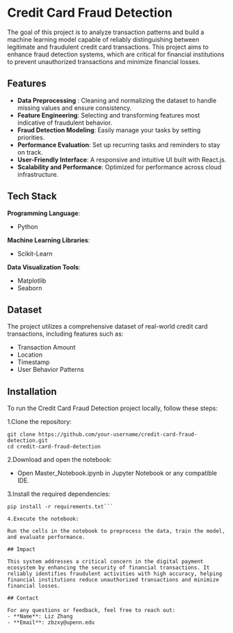 # Credit Card Fraud Detection


The goal of this project is to analyze transaction patterns and build a machine learning model capable of reliably distinguishing between legitimate and fraudulent credit card transactions. This project aims to enhance fraud detection systems, which are critical for financial institutions to prevent unauthorized transactions and minimize financial losses.

## Features

- **Data Preprocessing** : Cleaning and normalizing the dataset to handle missing values and ensure consistency.
- **Feature Engineering**: Selecting and transforming features most indicative of fraudulent behavior.
- **Fraud Detection Modeling**: Easily manage your tasks by setting priorities.
- **Performance Evaluation**: Set up recurring tasks and reminders to stay on track.
- **User-Friendly Interface**: A responsive and intuitive UI built with React.js.
- **Scalability and Performance**: Optimized for performance across cloud infrastructure.

## Tech Stack
**Programming Language**:
 - Python

**Machine Learning Libraries**:
- Scikit-Learn

**Data Visualization Tools**:
- Matplotlib
- Seaborn

## Dataset

The project utilizes a comprehensive dataset of real-world credit card transactions, including features such as:
- Transaction Amount
- Location
- Timestamp
- User Behavior Patterns

  
## Installation

To run the Credit Card Fraud Detection project locally, follow these steps:

1.Clone the repository:

```
git clone https://github.com/your-username/credit-card-fraud-detection.git
cd credit-card-fraud-detection
```

2.Download and open the notebook:

- Open Master_Notebook.ipynb in Jupyter Notebook or any compatible IDE.

3.Install the required dependencies:

```
pip install -r requirements.txt```

4.Execute the notebook:

Run the cells in the notebook to preprocess the data, train the model, and evaluate performance.

## Impact

This system addresses a critical concern in the digital payment ecosystem by enhancing the security of financial transactions. It reliably identifies fraudulent activities with high accuracy, helping financial institutions reduce unauthorized transactions and minimize financial losses.

## Contact

For any questions or feedback, feel free to reach out:
- **Name**: Liz Zhang
- **Email**: zbzxy@upenn.edu
